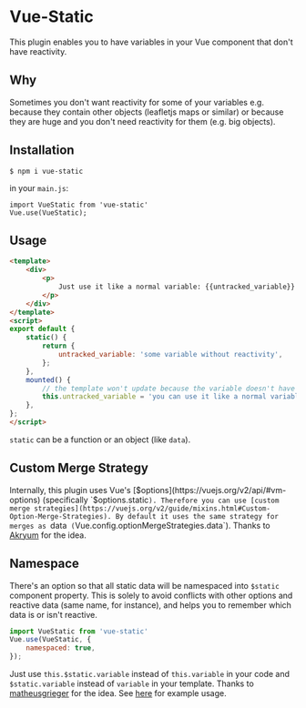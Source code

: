 # Vue-Static

This plugin enables you to have variables in your Vue component that don't have reactivity.

## Why

Sometimes you don't want reactivity for some of your variables e.g. because they contain other objects (leafletjs maps or similar) or because they are huge and you don't need reactivity for them (e.g. big objects).

## Installation

```
$ npm i vue-static
```

in your `main.js`:

```
import VueStatic from 'vue-static'
Vue.use(VueStatic);
```


## Usage

```html
<template>
    <div>
        <p>
            Just use it like a normal variable: {{untracked_variable}}
        </p>
    </div>
</template>
<script>
export default {
    static() {
        return {
            untracked_variable: 'some variable without reactivity',
        };
    },
    mounted() {
        // the template won't update because the variable doesn't have reactivity
        this.untracked_variable = 'you can use it like a normal variable';
    },
};
</script>
```

`static` can be a function or an object (like `data`).


## Custom Merge Strategy

Internally, this plugin uses Vue's [$options](https://vuejs.org/v2/api/#vm-options) (specifically `$options.static`). Therefore you can use [custom merge strategies](https://vuejs.org/v2/guide/mixins.html#Custom-Option-Merge-Strategies). By default it uses the same strategy for merges as `data` (`Vue.config.optionMergeStrategies.data`). Thanks to [Akryum](https://github.com/Akryum) for the idea.

## Namespace

There's an option so that all static data will be namespaced into `$static` component property.
This is solely to avoid conflicts with other options and reactive data (same name, for instance), and helps you to remember which data is or isn't reactive.

```javascript
import VueStatic from 'vue-static'
Vue.use(VueStatic, {
    namespaced: true,
});
```

Just use `this.$static.variable` instead of `this.variable` in your code and `$static.variable` instead of `variable` in your template. Thanks to [matheusgrieger](https://github.com/matheusgrieger) for the idea. See [here](https://github.com/samuelantonioli/vue-static/pull/2) for example usage.
